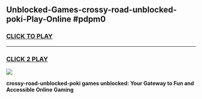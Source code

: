 
## Unblocked-Games-crossy-road-unblocked-poki-Play-Online #pdpm0
<h3>
<a href="https://news.freeplayer.one?title=crossy-road-unblocked-poki&ref=3">CLICK TO PLAY</a></h3>
<hr>

<h3>
<a href="https://news.freeplayer.one?title=crossy-road-unblocked-poki&ref=3">CLICK 2 PLAY</a>
  
</h3>

<a href="https://news.freeplayer.one?title=crossy-road-unblocked-poki&ref=3"><img src="https://clearcache.store/games.png"></a>


**crossy-road-unblocked-poki games unblocked: Your Gateway to Fun and Accessible Online Gaming**
